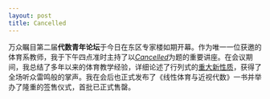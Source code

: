 ```yaml
---
layout: post
title: Cancelled
---
```


万众瞩目第二届**代数青年论坛**于今日在东区专家楼如期开幕。作为唯一一位获邀的体育系教师，我于下午四点准时主持了以[*Cancelled*](http://staff.ustc.edu.cn/~yeyu/YFA2012/abstracts.html#yny)为题的重要讲座。在会议期间，我总结了多年以来的体育教学经验，详细论述了行列式的[重大新性质](/posts/determinant.html)，获得了全场听众雷鸣般的掌声。我在会后也正式发布了《线性体育与近视代数》一书并举办了隆重的签售仪式，首批已正式售罄。
